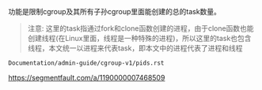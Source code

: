

功能是限制cgroup及其所有子孙cgroup里面能创建的总的task数量。

>注意: 这里的task指通过fork和clone函数创建的进程，由于clone函数也能创建线程(在Linux里面，线程是一种特殊的进程)，所以这里的task也包含线程，本文统一以进程来代表task，即本文中的进程代表了进程和线程



`Documentation/admin-guide/cgroup-v1/pids.rst`

https://segmentfault.com/a/1190000007468509